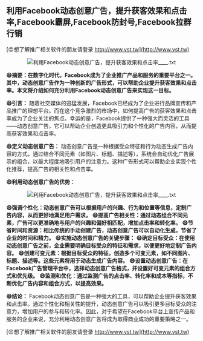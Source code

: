 ## **利用Facebook动态创意广告，提升获客效果和点击率,Facebook霸屏,Facebook防封号,Facebook拉群行销**

[😍想了解推广相关软件的朋友请登录 http://www.vst.tw](http://www.vst.tw)

 <center><img src="https://vst.tw/MP4/tuiguang/png/6.png" alt="利用Facebook动态创意广告，提升获客效果和点击率____.txt"></center>

**😄摘要：在数字化时代，Facebook成为了企业推广产品和服务的重要平台之一。其中，动态创意广告作为一种创新的广告形式，可以帮助企业提升获客效果和点击率。本文将介绍如何充分利用Facebook动态创意广告来实现这一目标。**

**😄引言：**
随着社交媒体的迅猛发展，Facebook已经成为了企业进行品牌宣传和产品推广的理想平台。而在这个竞争激烈的市场中，如何提高广告的获客效果和点击率成为了企业关注的焦点。幸运的是，Facebook提供了一种强大而灵活的工具——动态创意广告，它可以帮助企业创造更具吸引力和个性化的广告内容，从而提高获客效果和点击率。

**😄定义动态创意广告：**
动态创意广告是一种根据受众特征和行为动态生成广告内容的方式。通过结合不同元素（如图片、标题、描述等），系统会自动优化广告展示的组合，以最大程度地吸引用户的注意力。这种广告形式可以帮助企业实现个性化推荐，提高广告的相关性和点击率。

**😄利用动态创意广告的优势：**

 <center><img src="https://vst.tw/MP4/tuiguang/png/7.png" alt="利用Facebook动态创意广告，提升获客效果和点击率____.txt"></center>

**😄强调个性化：动态创意广告可以根据用户的兴趣、行为和位置等信息，定制广告内容，从而更好地满足用户需求。**
**😄提高广告相关性：通过动态组合不同元素，广告可以更准确地与用户的兴趣和偏好相匹配，增加点击率和转化率。**
**😄节省时间和资源：相比传统的手动创建广告，动态创意广告可以自动化生成，节省了企业的时间和精力。**
**😄实施动态创意广告的关键步骤：**
**😄确定目标受众：在使用动态创意广告之前，企业需要明确目标受众的特征和需求，以便更好地定制广告内容。**
**😄创建可变元素：根据目标受众的特征，创造多个可变元素，如不同图片、标题、描述等。这些元素将用于动态生成广告内容。**
**😄设置动态创意广告：在Facebook广告管理平台中，选择动态创意广告格式，并设置好可变元素的组合方式和优先级。**
**😄监测和优化：通过监测广告的点击率、转化率和成本等指标，不断优化广告内容和组合方式，以提高效果。**

**😄结论：**
Facebook动态创意广告是一种强大的工具，可以帮助企业提升获客效果和点击率。通过个性化和相关性的提升，动态创意广告可以吸引更多目标受众的注意力，增加用户的参与和转化率。因此，对于希望在Facebook平台上宣传产品和服务的企业来说，充分利用动态创意广告将成为取得商业成功的重要策略之一。

[😍想了解推广相关软件的朋友请登录 http://www.vst.tw](http://www.vst.tw)




